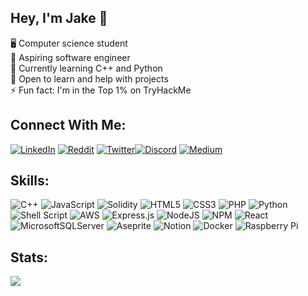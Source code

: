 ## Hey, I'm Jake 👋
🖥️ Computer science student<br>🔭 Aspiring software engineer<br>🧠 Currently learning C++ and Python<br>💬 Open to learn and help with projects<br>⚡ Fun fact: I'm in the Top 1% on TryHackMe


## Connect With Me:
[![LinkedIn](https://img.shields.io/badge/LinkedIn-%230077B5.svg?logo=linkedin&logoColor=white)](https://linkedin.com/in/jacob-garrison0741) [![Reddit](https://img.shields.io/badge/Reddit-%23FF4500.svg?logo=Reddit&logoColor=white)](https://reddit.com/user/wayahlife) [![Twitter](https://img.shields.io/badge/Twitter-%231DA1F2.svg?logo=Twitter&logoColor=white)](https://twitter.com/wayahlife)[![Discord](https://img.shields.io/badge/Discord-%237289DA.svg?logo=discord&logoColor=white)](htttps://discord.gg/https://discord.gg/qhfS9q6y) [![Medium](https://img.shields.io/badge/Medium-12100E?logo=medium&logoColor=white)](https://medium.com/@@jake.garrison) 


## Skills:
![C++](https://img.shields.io/badge/c++-%2300599C.svg?style=flat&logo=c%2B%2B&logoColor=white) ![JavaScript](https://img.shields.io/badge/javascript-%23323330.svg?style=flat&logo=javascript&logoColor=%23F7DF1E) ![Solidity](https://img.shields.io/badge/Solidity-%23363636.svg?style=flat&logo=solidity&logoColor=white) ![HTML5](https://img.shields.io/badge/html5-%23E34F26.svg?style=flat&logo=html5&logoColor=white) ![CSS3](https://img.shields.io/badge/css3-%231572B6.svg?style=flat&logo=css3&logoColor=white) ![PHP](https://img.shields.io/badge/php-%23777BB4.svg?style=flat&logo=php&logoColor=white) ![Python](https://img.shields.io/badge/python-3670A0?style=flat&logo=python&logoColor=ffdd54) ![Shell Script](https://img.shields.io/badge/shell_script-%23121011.svg?style=flat&logo=gnu-bash&logoColor=white) ![AWS](https://img.shields.io/badge/AWS-%23FF9900.svg?style=flat&logo=amazon-aws&logoColor=white) ![Express.js](https://img.shields.io/badge/express.js-%23404d59.svg?style=flat&logo=express&logoColor=%2361DAFB) ![NodeJS](https://img.shields.io/badge/node.js-6DA55F?style=flat&logo=node.js&logoColor=white) ![NPM](https://img.shields.io/badge/NPM-%23000000.svg?style=flat&logo=npm&logoColor=white) ![React](https://img.shields.io/badge/react-%2320232a.svg?style=flat&logo=react&logoColor=%2361DAFB) ![MicrosoftSQLServer](https://img.shields.io/badge/Microsoft%20SQL%20Sever-CC2927?style=flat&logo=microsoft%20sql%20server&logoColor=white) ![Aseprite](https://img.shields.io/badge/Aseprite-FFFFFF?style=flat&logo=Aseprite&logoColor=#7D929E) ![Notion](https://img.shields.io/badge/Notion-%23000000.svg?style=flat&logo=notion&logoColor=white) ![Docker](https://img.shields.io/badge/docker-%230db7ed.svg?style=flat&logo=docker&logoColor=white) ![Raspberry Pi](https://img.shields.io/badge/-RaspberryPi-C51A4A?style=flat&logo=Raspberry-Pi)


## Stats:
![](https://github-readme-stats.vercel.app/api/top-langs/?username=Wayahlife&theme=tokyonight&hide_border=false&include_all_commits=false&count_private=false&layout=compact)

